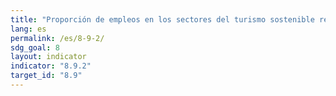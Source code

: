 ```yaml
---
title: "Proporción de empleos en los sectores del turismo sostenible respecto del total de empleos del turismo"
lang: es
permalink: /es/8-9-2/
sdg_goal: 8
layout: indicator
indicator: "8.9.2"
target_id: "8.9"
---
```


